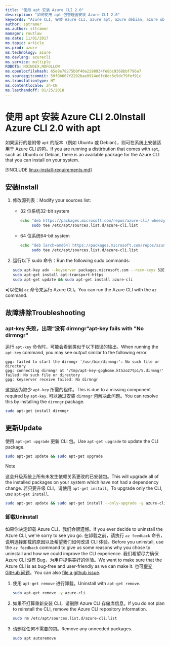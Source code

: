 ```yaml
---
title: "使用 apt 安装 Azure CLI 2.0"
description: "如何使用 apt 包管理器安装 Azure CLI 2.0"
keywords: "Azure CLI, 安装 Azure CLI, azure apt, azure debian, azure ubuntu"
author: sptramer
ms.author: sttramer
manager: routlaw
ms.date: 11/01/2017
ms.topic: article
ms.prod: azure
ms.technology: azure
ms.devlang: azurecli
ms.service: multiple
ROBOTS: NOINDEX,NOFOLLOW
ms.openlocfilehash: 65e8e78275b0f40a2298934fe8bc9368bbf796a7
ms.sourcegitcommit: 59f0b667f2202bae8914e6fc8dc5c9dc79fef91c
ms.translationtype: HT
ms.contentlocale: zh-CN
ms.lasthandoff: 01/25/2018
---
```

# <a name="install-azure-cli-20-with-apt"></a><span data-ttu-id="826f2-104">使用 apt 安装 Azure CLI 2.0</span><span class="sxs-lookup"><span data-stu-id="826f2-104">Install Azure CLI 2.0 with apt</span></span>

<span data-ttu-id="826f2-105">如果运行的是附带 `apt` 的版本（例如 Ubuntu 或 Debian），则可在系统上安装适用于 Azure CLI 的包。</span><span class="sxs-lookup"><span data-stu-id="826f2-105">If you are running a distirbution that comes with `apt`, such as Ubuntu or Debian, there is an available package for the Azure CLI that you can install on your system.</span></span>

[!INCLUDE [linux-install-requirements.md](includes/linux-install-requirements.md)]

## <a name="install"></a><span data-ttu-id="826f2-106">安装</span><span class="sxs-lookup"><span data-stu-id="826f2-106">Install</span></span>

1. <span data-ttu-id="826f2-107">修改源列表：</span><span class="sxs-lookup"><span data-stu-id="826f2-107">Modify your sources list:</span></span>

   - <span data-ttu-id="826f2-108">32 位系统</span><span class="sxs-lookup"><span data-stu-id="826f2-108">32-bit system</span></span>

     ```bash
     echo "deb https://packages.microsoft.com/repos/azure-cli/ wheezy main" | \
          sudo tee /etc/apt/sources.list.d/azure-cli.list
     ```

   - <span data-ttu-id="826f2-109">64 位系统</span><span class="sxs-lookup"><span data-stu-id="826f2-109">64-bit system</span></span>

     ```bash
     echo "deb [arch=amd64] https://packages.microsoft.com/repos/azure-cli/ wheezy main" | \
          sudo tee /etc/apt/sources.list.d/azure-cli.list
     ```

2. <span data-ttu-id="826f2-110">运行以下 sudo 命令：</span><span class="sxs-lookup"><span data-stu-id="826f2-110">Run the following sudo commands:</span></span>

   ```bash
   sudo apt-key adv --keyserver packages.microsoft.com --recv-keys 52E16F86FEE04B979B07E28DB02C46DF417A0893
   sudo apt-get install apt-transport-https
   sudo apt-get update && sudo apt-get install azure-cli
   ```

<span data-ttu-id="826f2-111">可以使用 `az` 命令来运行 Azure CLI。</span><span class="sxs-lookup"><span data-stu-id="826f2-111">You can run the Azure CLI with the `az` command.</span></span>

## <a name="troubleshooting"></a><span data-ttu-id="826f2-112">故障排除</span><span class="sxs-lookup"><span data-stu-id="826f2-112">Troubleshooting</span></span>

### <a name="apt-key-fails-with-no-dirmngr"></a><span data-ttu-id="826f2-113">apt-key 失败，出现“没有 dirmngr”</span><span class="sxs-lookup"><span data-stu-id="826f2-113">apt-key fails with "No dirmngr"</span></span>

<span data-ttu-id="826f2-114">运行 `apt-key` 命令时，可能会看到类似于以下错误的输出。</span><span class="sxs-lookup"><span data-stu-id="826f2-114">When running the `apt-key` command, you may see output similar to the following error.</span></span>

```output
gpg: failed to start the dirmngr '/usr/bin/dirmngr': No such file or directory
gpg: connecting dirmngr at '/tmp/apt-key-gpghome.kt5zo27tp1/S.dirmngr' failed: No such file or directory
gpg: keyserver receive failed: No dirmngr
```

<span data-ttu-id="826f2-115">这是因为缺少 `apt-key` 所需的组件。</span><span class="sxs-lookup"><span data-stu-id="826f2-115">This is due to a missing component required by `apt-key`.</span></span> <span data-ttu-id="826f2-116">可以通过安装 `dirmngr` 包解决此问题。</span><span class="sxs-lookup"><span data-stu-id="826f2-116">You can resolve this by installing the `dirmngr` package.</span></span>

```bash
sudo apt-get install dirmngr
```

## <a name="update"></a><span data-ttu-id="826f2-117">更新</span><span class="sxs-lookup"><span data-stu-id="826f2-117">Update</span></span>

<span data-ttu-id="826f2-118">使用 `apt-get upgrade` 更新 CLI 包。</span><span class="sxs-lookup"><span data-stu-id="826f2-118">Use `apt-get upgrade` to update the CLI package.</span></span>

   ```bash
   sudo apt-get update && sudo apt-get upgrade
   ```

> [!NOTE]
> <span data-ttu-id="826f2-119">这会升级系统上所有未发生依赖关系更改的已安装包。</span><span class="sxs-lookup"><span data-stu-id="826f2-119">This will upgrade all of the installed packages on your system which have not had a dependency change.</span></span>
> <span data-ttu-id="826f2-120">若只要升级 CLI，请使用 `apt-get install`。</span><span class="sxs-lookup"><span data-stu-id="826f2-120">To upgrade only the CLI, use `apt-get install`.</span></span>
> ```bash
> sudo apt-get update && sudo apt-get install --only-upgrade -y azure-cli
> ```

### <a name="uninstall"></a><span data-ttu-id="826f2-121">卸载</span><span class="sxs-lookup"><span data-stu-id="826f2-121">Uninstall</span></span>

<span data-ttu-id="826f2-122">如果你决定卸载 Azure CLI，我们会很遗憾。</span><span class="sxs-lookup"><span data-stu-id="826f2-122">If you ever decide to uninstall the Azure CLI, we're sorry to see you go.</span></span> <span data-ttu-id="826f2-123">在卸载之前，请执行 `az feedback` 命令，说明选择卸载的原因以及希望我们如何改进 CLI 体验。</span><span class="sxs-lookup"><span data-stu-id="826f2-123">Before you uninstall, use the `az feedback` command to give us some reasons why you chose to uninstall and how we could improve the CLI experience.</span></span> <span data-ttu-id="826f2-124">我们希望尽力确保 Azure CLI 没有 Bug，为用户提供美好的体验。</span><span class="sxs-lookup"><span data-stu-id="826f2-124">We want to make sure that the Azure CLI is as bug-free and user-friendly as we can make it.</span></span> <span data-ttu-id="826f2-125">也可[提交 GitHub 问题](https://github.com/Azure/azure-cli/issues)。</span><span class="sxs-lookup"><span data-stu-id="826f2-125">You can also [file a github issue](https://github.com/Azure/azure-cli/issues).</span></span>

1. <span data-ttu-id="826f2-126">使用 `apt-get remove` 进行卸载。</span><span class="sxs-lookup"><span data-stu-id="826f2-126">Uninstall with `apt-get remove`.</span></span>

    ```bash
    sudo apt-get remove -y azure-cli
    ```

2. <span data-ttu-id="826f2-127">如果不打算重新安装 CLI，请删除 Azure CLI 存储库信息。</span><span class="sxs-lookup"><span data-stu-id="826f2-127">If you do not plan to reinstall the CLI, remove the Azure CLI repository information.</span></span>

   ```bash
   sudo rm /etc/apt/sources.list.d/azure-cli.list
   ```

3. <span data-ttu-id="826f2-128">请删除任何不需要的包。</span><span class="sxs-lookup"><span data-stu-id="826f2-128">Remove any unneeded packages.</span></span>

   ```bash
   sudo apt autoremove
   ```
